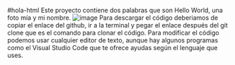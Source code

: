 #hola-html
Este proyecto contiene dos palabras que son Hello World, una foto mía y mi nombre.
![image](https://user-images.githubusercontent.com/117673914/200913687-fa345037-53fd-472d-9e4c-28637a078fe8.png)
Para descargar el código deberiamos de copiar el enlace del github, ir a la terminal y pegar el enlace
después del git clone que es el comando para clonar el código.
Para modificar el código podemos usar cualquier editor de texto, 
aunque hay algunos programas como el Visual Studio Code que te ofrece ayudas según el lenguaje que uses.
